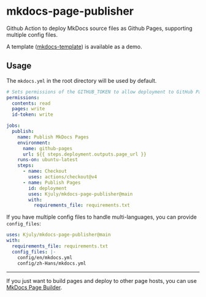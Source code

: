 # mkdocs-page-publisher
Github Action to deploy MkDocs source files as Github Pages, supporting multiple config files.

A template ([mkdocs-template](https://github.com/Kjuly/mkdocs-template)) is available as a demo.

## Usage
The `mkdocs.yml` in the root directory will be used by default.
```yaml
# Sets permissions of the GITHUB_TOKEN to allow deployment to GitHub Pages
permissions:
  contents: read
  pages: write
  id-token: write

jobs:
  publish:
    name: Publish MkDocs Pages
    environment:
      name: github-pages
      url: ${{ steps.deployment.outputs.page_url }}
    runs-on: ubuntu-latest
    steps:
      - name: Checkout
        uses: actions/checkout@v4
      - name: Publish Pages
        id: deployment
        uses: Kjuly/mkdocs-page-publisher@main
        with:
          requirements_file: requirements.txt
```

If you have multiple config files to handle multi-languages, you can provide `config_files`:
```yaml
uses: Kjuly/mkdocs-page-publisher@main
with:
  requirements_file: requirements.txt
  config_files: |-
    config/en/mkdocs.yml
    config/zh-Hans/mkdocs.yml
```

---

If you just want to build pages and deploy to other page hosts, you can use [MkDocs Page Builder][mkdocs-page-builder].


  [mkdocs-page-builder]: https://github.com/Kjuly/mkdocs-page-builder

